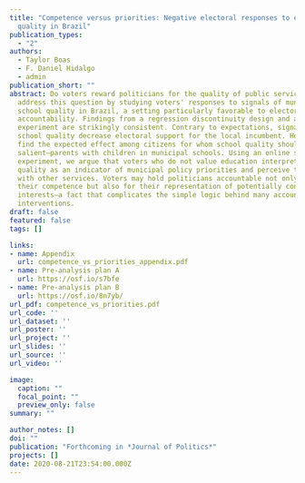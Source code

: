 ```yaml
---
title: "Competence versus priorities: Negative electoral responses to education
  quality in Brazil"
publication_types:
  - "2"
authors:
  - Taylor Boas
  - F. Daniel Hidalgo
  - admin
publication_short: ""
abstract: Do voters reward politicians for the quality of public services? We
  address this question by studying voters' responses to signals of municipal
  school quality in Brazil, a setting particularly favorable to electoral
  accountability. Findings from a regression discontinuity design and a field
  experiment are strikingly consistent. Contrary to expectations, signals of
  school quality decrease electoral support for the local incumbent. However, we
  find the expected effect among citizens for whom school quality should be most
  salient—parents with children in municipal schools. Using an online survey
  experiment, we argue that voters who do not value education interpret school
  quality as an indicator of municipal policy priorities and perceive trade-offs
  with other services. Voters may hold politicians accountable not only for
  their competence but also for their representation of potentially conflicting
  interests—a fact that complicates the simple logic behind many accountability
  interventions.
draft: false
featured: false
tags: []

links:
- name: Appendix
  url: competence_vs_priorities_appendix.pdf
- name: Pre-analysis plan A
  url: https://osf.io/s7bfe
- name: Pre-analysis plan B  
  url: https://osf.io/8n7yb/
url_pdf: competence_vs_priorities.pdf
url_code: ''
url_dataset: ''
url_poster: ''
url_project: ''
url_slides: ''
url_source: ''
url_video: ''

image:
  caption: ""
  focal_point: ""
  preview_only: false
summary: ""

author_notes: []
doi: ""
publication: "Forthcoming in *Journal of Politics*"
projects: []
date: 2020-08-21T23:54:00.000Z
---
```

